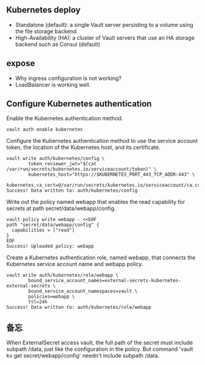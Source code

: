 ## Kubernetes deploy

- Standalone (default): a single Vault server persisting to a volume using the file storage backend
- High-Availability (HA): a cluster of Vault servers that use an HA storage backend such as Consul (default)

## expose

- Why ingress configuration is not working?
- LoadBalancer is working well.
## Configure Kubernetes authentication

Enable the Kubernetes authentication method.
```
vault auth enable kubernetes
```

Configure the Kubernetes authentication method to use the service account token, the location of the Kubernetes host, and its certificate.
```
vault write auth/kubernetes/config \
        token_reviewer_jwt="$(cat /var/run/secrets/kubernetes.io/serviceaccount/token)" \
        kubernetes_host="https://$KUBERNETES_PORT_443_TCP_ADDR:443" \
        kubernetes_ca_cert=@/var/run/secrets/kubernetes.io/serviceaccount/ca.crt
Success! Data written to: auth/kubernetes/config
```

Write out the policy named webapp that enables the read capability for secrets at path secret/data/webapp/config.
```
vault policy write webapp - <<EOF
path "secret/data/webapp/config" {
  capabilities = ["read"]
}
EOF
Success! Uploaded policy: webapp
```

Create a Kubernetes authentication role, named webapp, that connects the Kubernetes service account name and webapp policy.
```
vault write auth/kubernetes/role/webapp \
        bound_service_account_names=external-secrets-kubernetes-external-secrets \
        bound_service_account_namespaces=vault \
        policies=webapp \
        ttl=24h
Success! Data written to: auth/kubernetes/role/webapp
```

## 备忘

When ExternalSecret access vault, the full path of the secret must include subpath /data, just like the configuration in the policy. But command 'vault kv get secret/webapp/config' needn't include subpath /data.